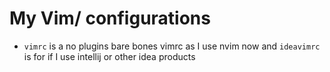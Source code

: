 # My Vim/ configurations 
- `vimrc` is a no plugins bare bones vimrc as I use nvim now and `ideavimrc` is for if I use intellij or other idea products
